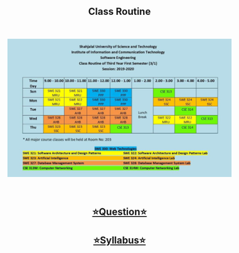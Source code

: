 <h2 align = "center">Class Routine</h2><br>
<div align = "center">

![Class Routine](ClassRoutine.jpeg)

</div>
<br>
<div align = "center">

## [⭐Question⭐](/Question/5thSemester)

## [⭐Syllabus⭐](Syllabus.pdf)
</div>
